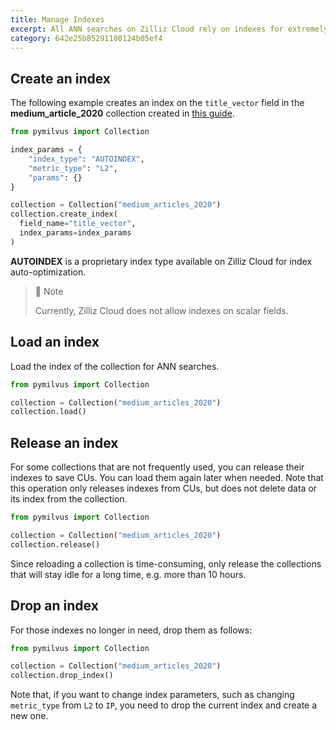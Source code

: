 ```yaml
---
title: Manage Indexes
excerpt: All ANN searches on Zilliz Cloud rely on indexes for extremely high performance. Before any ANN searches, you have to create indexes on your collection and load the indexes into CUs.
category: 642e25b85291100124b05ef4
---
```


## Create an index

The following example creates an index on the `title_vector` field in the **medium_article_2020** collection created in [this guide](manage_collections).

```python
from pymilvus import Collection

index_params = {
    "index_type": "AUTOINDEX",
    "metric_type": "L2",
    "params": {}
}

collection = Collection("medium_articles_2020")
collection.create_index(
  field_name="title_vector", 
  index_params=index_params
)
```

**AUTOINDEX** is a proprietary index type available on Zilliz Cloud for index auto-optimization. 

> 📘 Note
>
> Currently, Zilliz Cloud does not allow indexes on scalar fields.

## Load an index

Load the index of the collection for ANN searches.

```python
from pymilvus import Collection

collection = Collection("medium_articles_2020")      
collection.load()
```

## Release an index 

For some collections that are not frequently used, you can release their indexes to save CUs. You can load them again later when needed. Note that this operation only releases indexes from CUs, but does not delete data or its index from the collection.

```python
from pymilvus import Collection

collection = Collection("medium_articles_2020")     
collection.release()
```

Since reloading a collection is time-consuming, only release the collections that will stay idle for a long time, e.g. more than 10 hours.

## Drop an index

For those indexes no longer in need, drop them as follows:

```python
from pymilvus import Collection

collection = Collection("medium_articles_2020")     
collection.drop_index()
```

Note that, if you want to change index parameters, such as changing `metric_type` from `L2` to `IP`, you need to drop the current index and create a new one.
